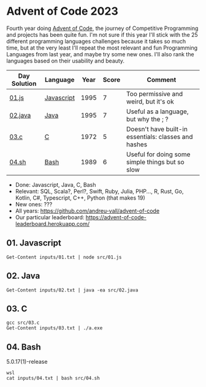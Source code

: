 # Advent of Code 2023

Fourth year doing [Advent of Code](https://adventofcode.com/2023), the journey of Competitive Programming and projects has been quite fun. I'm not sure if this year I'll stick with the 25 different programming languages challenges because it takes so much time, but at the very least I'll repeat the most relevant and fun Programming Languages from last year, and maybe try some new ones. I'll also rank the languages based on their usability and beauty.

Day Solution            | Language                         | Year | Score | Comment
------------------------|----------------------------------|------|-------|----------------------------------------------------
[01.js](src/01.js)      | [Javascript](#01-javascript)     | 1995 |   7   | Too permissive and weird, but it's ok
[02.java](src/02.java)  | [Java](#02-java)                 | 1995 |   7   | Useful as a language, but why the ; ?
[03.c](src/03.c)        | [C](#03-c)                       | 1972 |   5   | Doesn't have built-in essentials: classes and hashes
[04.sh](src/04.sh)      | [Bash](#04-bash)                 | 1989 |   6   | Useful for doing some simple things but so slow

- Done: Javascript, Java, C, Bash
- Relevant: SQL, Scala?, Perl?, Swift, Ruby, Julia, PHP..., R, Rust, Go, Kotlin, C#, Typescript, C++, Python (that makes 19)
- New ones: ???
- All years: https://github.com/andreu-vall/advent-of-code
- Our particular leaderboard: https://advent-of-code-leaderboard.herokuapp.com/

## 01. Javascript
```
Get-Content inputs/01.txt | node src/01.js
```

## 02. Java
```
Get-Content inputs/02.txt | java -ea src/02.java
```

## 03. C
```
gcc src/03.c
Get-Content inputs/03.txt | ./a.exe
```

## 04. Bash
5.0.17(1)-release
```
wsl
cat inputs/04.txt | bash src/04.sh
```

<!--
; between instructionsif I want to execute everything as only 1 instruction
-->